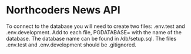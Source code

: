 # Northcoders News API

To connect to the database you will need to create two files: .env.test and .env.development. Add to each file, PGDATABASE= with the name of the database. The database name can be found in /db/setup.sql. The files .env.test and .env.development should be .gitignored.